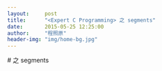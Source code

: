```yaml
---
layout:     post
title:      "<Expert C Programming> 之 segments"
date:       2015-05-25 12:25:00
author:     "程照原"
header-img: "img/home-bg.jpg"
---
```

#<Expert C Programming> 之 segments



